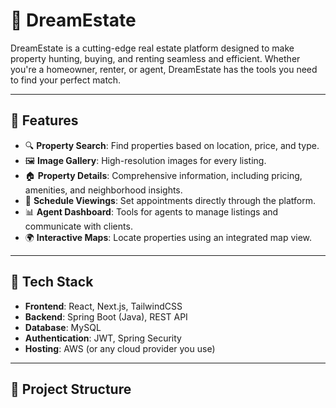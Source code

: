 # 🏡 DreamEstate

DreamEstate is a cutting-edge real estate platform designed to make property hunting, buying, and renting seamless and efficient. Whether you're a homeowner, renter, or agent, DreamEstate has the tools you need to find your perfect match.

---

## 📌 Features

- 🔍 **Property Search**: Find properties based on location, price, and type.
- 🖼️ **Image Gallery**: High-resolution images for every listing.
- 🏠 **Property Details**: Comprehensive information, including pricing, amenities, and neighborhood insights.
- 📅 **Schedule Viewings**: Set appointments directly through the platform.
- 📊 **Agent Dashboard**: Tools for agents to manage listings and communicate with clients.
- 🌍 **Interactive Maps**: Locate properties using an integrated map view.

---

## 🚀 Tech Stack

- **Frontend**: React, Next.js, TailwindCSS
- **Backend**: Spring Boot (Java), REST API
- **Database**: MySQL
- **Authentication**: JWT, Spring Security
- **Hosting**: AWS (or any cloud provider you use)

---

## 📂 Project Structure

